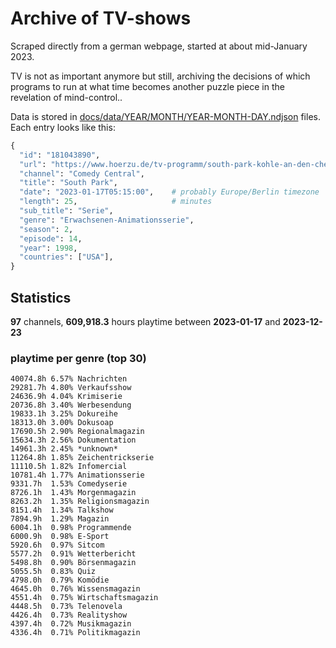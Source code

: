 # Archive of TV-shows

Scraped directly from a german webpage, started at about mid-January 2023.

TV is not as important anymore but still, archiving the decisions of which programs to run at what time
becomes another puzzle piece in the revelation of mind-control.. 

Data is stored in [docs/data/YEAR/MONTH/YEAR-MONTH-DAY.ndjson](docs/data/) files. 
Each entry looks like this:

```python
{
  "id": "181043890", 
  "url": "https://www.hoerzu.de/tv-programm/south-park-kohle-an-den-chefkoch/bid_181043890/", 
  "channel": "Comedy Central", 
  "title": "South Park", 
  "date": "2023-01-17T05:15:00",    # probably Europe/Berlin timezone 
  "length": 25,                     # minutes 
  "sub_title": "Serie", 
  "genre": "Erwachsenen-Animationsserie", 
  "season": 2, 
  "episode": 14, 
  "year": 1998, 
  "countries": ["USA"],
}
```

## Statistics

**97** channels, **609,918.3** hours playtime between **2023-01-17** and **2023-12-23**


### playtime per genre (top 30)

    40074.8h 6.57% Nachrichten
    29281.7h 4.80% Verkaufsshow
    24636.9h 4.04% Krimiserie
    20736.8h 3.40% Werbesendung
    19833.1h 3.25% Dokureihe
    18313.0h 3.00% Dokusoap
    17690.5h 2.90% Regionalmagazin
    15634.3h 2.56% Dokumentation
    14961.3h 2.45% *unknown*
    11264.8h 1.85% Zeichentrickserie
    11110.5h 1.82% Infomercial
    10781.4h 1.77% Animationsserie
    9331.7h  1.53% Comedyserie
    8726.1h  1.43% Morgenmagazin
    8263.2h  1.35% Religionsmagazin
    8151.4h  1.34% Talkshow
    7894.9h  1.29% Magazin
    6004.1h  0.98% Programmende
    6000.9h  0.98% E-Sport
    5920.6h  0.97% Sitcom
    5577.2h  0.91% Wetterbericht
    5498.8h  0.90% Börsenmagazin
    5055.5h  0.83% Quiz
    4798.0h  0.79% Komödie
    4645.0h  0.76% Wissensmagazin
    4551.4h  0.75% Wirtschaftsmagazin
    4448.5h  0.73% Telenovela
    4426.4h  0.73% Realityshow
    4397.4h  0.72% Musikmagazin
    4336.4h  0.71% Politikmagazin
